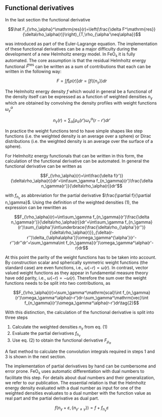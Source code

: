 ## Functional derivatives

In the last section the functional derivative

$$\hat F_{\rho_\alpha}^\mathrm{res}(r)=\left(\frac{\delta F^\mathrm{res}}{\delta\rho_\alpha(r)}\right)_{T,\rho_{\alpha'\neq\alpha}}$$

was introduced as part of the Euler-Lagrange equation. The implementation of these functional derivatives can be a major difficulty during the development of a new Helmholtz energy model. In $\text{FeO}_\text{s}$ it is fully automated. The core assumption is that the residual Helmholtz energy functional $\hat F^\mathrm{res}$ can be written as a sum of contributions that each can be written in the following way:

$$F=\int f[\rho(r)]dr=\int f(\lbrace n_\gamma\rbrace)dr$$

The Helmholtz energy density $f$ which would in general be a functional of the density itself can be expressed as a function of weighted densities $n_\gamma$ which are obtained by convolving the density profiles with weight functions $\omega_\gamma^\alpha$

$$n_\gamma(r)=\sum_\alpha\int\rho_\alpha(r')\omega_\gamma^\alpha(r-r')dr'\tag{1}$$

In practice the weight functions tend to have simple shapes like step functions (i.e. the weighted density is an average over a sphere) or Dirac distributions (i.e. the weighted density is an average over the surface of a sphere).

For Helmholtz energy functionals that can be written in this form, the calculation of the functional derivative can be automated. In general the functional derivative can be written as

$$F_{\rho_\alpha}(r)=\int\frac{\delta f(r')}{\delta\rho_\alpha(r)}dr'=\int\sum_\gamma f_{n_\gamma}(r')\frac{\delta n_\gamma(r')}{\delta\rho_\alpha(r)}dr'$$

with $f_{n_\gamma}$ as abbreviation for the partial derivative $\frac{\partial f}{\partial n_\gamma}$. Using the definition of the weighted densities (1), the expression can be rewritten as

$$F_{\rho_\alpha}(r)=\int\sum_\gamma f_{n_\gamma}(r')\frac{\delta n_\gamma(r')}{\delta\rho_\alpha(r)}dr'=\int\sum_\gamma f_{n_\gamma}(r')\sum_{\alpha'}\int\underbrace{\frac{\delta\rho_{\alpha'}(r'')}{\delta\rho_\alpha(r)}}_{\delta(r-r'')\delta_{\alpha\alpha'}}\omega_\gamma^{\alpha'}(r'-r'')dr''dr'=\sum_\gamma\int f_{n_\gamma}(r')\omega_\gamma^\alpha(r'-r)dr$$

At this point the parity of the weight functions has to be taken into account. By construction scalar and spherically symmetric weight functions (the standard case) are even functions, i.e., $\omega(-r)=\omega(r)$. In contrast, vector valued weight functions as they appear in fundamental measure theory have odd parity, i.e., $\omega(-r)=-\omega(r)$. Therefore the sum over the weight functions needs to be split into two contributions, as

$$F_{\rho_\alpha}(r)=\sum_\gamma^\mathrm{scal}\int f_{n_\gamma}(r')\omega_\gamma^\alpha(r-r')dr-\sum_\gamma^\mathrm{vec}\int f_{n_\gamma}(r')\omega_\gamma^\alpha(r-r')dr\tag{2}$$

With this distinction, the calculation of the functional derivative is split into three steps

1. Calculate the weighted densities $n_\gamma$ from eq. (1)
2. Evaluate the partial derivatives $f_{n_\gamma}$
3. Use eq. (2) to obtain the functional derivative $F_{\rho_\alpha}$

A fast method to calculate the convolution integrals required in steps 1 and 3 is shown in the next section.

The implementation of partial derivatives by hand can be cumbersome and error prone. $\text{FeO}_\text{s}$ uses automatic differentiation with dual numbers to facilitate this step. For details about dual numbers and their generalization, we refer to our publication. The essential relation is that the Helmholtz energy density evaluated with a dual number as input for one of the weighted densities evaluates to a dual number with the function value as real part and the partial derivative as dual part.

$$f(n_\gamma+\varepsilon,\lbrace n_{\gamma'\neq\gamma}\rbrace)=f+f_{n_\gamma}\varepsilon$$